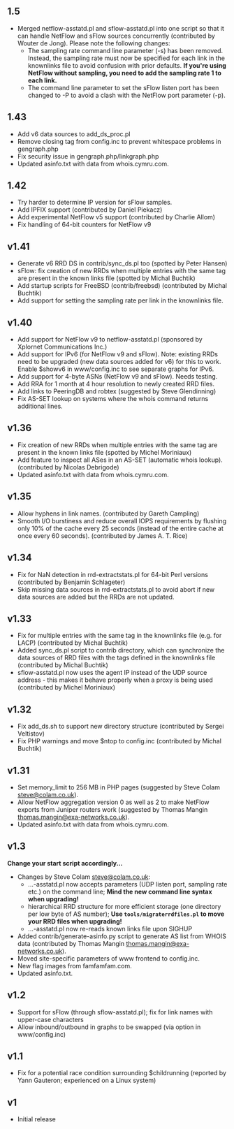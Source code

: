 ## 1.5

* Merged netflow-asstatd.pl and sflow-asstatd.pl into one script so
  that it can handle NetFlow and sFlow sources concurrently
  (contributed by Wouter de Jong). Please note the following changes:
	* The sampling rate command line parameter (-s) has been removed. Instead, the sampling rate must now be specified for each link in the knownlinks file to avoid confusion with prior defaults. **If you're using NetFlow without sampling, you need to add the sampling rate 1 to each link.**
	* The command line parameter to set the sFlow listen port has been changed to -P to avoid a clash with the NetFlow port parameter (-p).

## 1.43
	
* Add v6 data sources to add_ds_proc.pl
* Remove closing tag from config.inc to prevent whitespace problems in gengraph.php
* Fix security issue in gengraph.php/linkgraph.php
* Updated asinfo.txt with data from whois.cymru.com.

## 1.42
	
* Try harder to determine IP version for sFlow samples.
*	Add IPFIX support (contributed by Daniel Piekacz)
*	Add experimental NetFlow v5 support	(contributed by Charlie Allom)
*	Fix handling of 64-bit counters for NetFlow v9

## v1.41	

* Generate v6 RRD DS in contrib/sync_ds.pl too (spotted by Peter Hansen)
* sFlow: fix creation of new RRDs when multiple entries with the same
		tag are present in the known links file	(spotted by Michal Buchtik)
* Add startup scripts for FreeBSD (contrib/freebsd)
		(contributed by Michal Buchtik)
* Add support for setting the sampling rate per link in the	knownlinks file.

## v1.40	

*	Add support for NetFlow v9 to netflow-asstatd.pl
		(sponsored by Xplornet Communications Inc.)
*	Add support for IPv6 (for NetFlow v9 and sFlow). Note: existing
	RRDs need to be upgraded (new data sources added for v6) for
	this to work. Enable $showv6 in www/config.inc to see separate
		graphs for IPv6.
*	Add support for 4-byte ASNs (NetFlow v9 and sFlow). Needs testing.
*	Add RRA for 1 month at 4 hour resolution to newly created RRD files.
*	Add links to PeeringDB and robtex	(suggested by Steve Glendinning)
*	Fix AS-SET lookup on systems where the whois command returns additional lines.

## v1.36	

*	Fix creation of new RRDs when multiple entries with the same
		tag are present in the known links file
		(spotted by Michel Moriniaux)
*	Add feature to inspect all ASes in an AS-SET (automatic whois	lookup).
		(contributed by Nicolas Debrigode)
*	Updated asinfo.txt with data from whois.cymru.com.

## v1.35	
	
*	Allow hyphens in link names.	(contributed by Gareth Campling)
*	Smooth I/O burstiness and reduce overall IOPS requirements
		by flushing only 10% of the cache every 25 seconds (instead
		of the entire cache at once every 60 seconds).
		(contributed by James A. T. Rice)

## v1.34	
	
*	Fix for NaN detection in rrd-extractstats.pl for
		64-bit Perl versions
		(contributed by Benjamin Schlageter)
*	Skip missing data sources in rrd-extractstats.pl to avoid
		abort if new data sources are added but the RRDs are not
		updated.

## v1.33	
	
*	Fix for multiple entries with the same tag in the
		knownlinks file (e.g. for LACP)	(contributed by Michal Buchtik)
*	Added sync_ds.pl script to contrib directory, which can
		synchronize the data sources of RRD files with the tags
		defined in the knownlinks file
		(contributed by Michal Buchtik)
*	sflow-asstatd.pl now uses the agent IP instead of the
		UDP source address - this makes it behave properly when
		a proxy is being used	(contributed by Michel Moriniaux)

## v1.32   
	
*	Fix add_ds.sh to support new directory structure
		(contributed by Sergei Veltistov)
*	Fix PHP warnings and move $ntop to config.inc
		(contributed by Michal Buchtik)

## v1.31	
	
*	Set memory_limit to 256 MB in PHP pages (suggested by Steve Colam
		<steve@colam.co.uk>).
*	Allow NetFlow aggregation version 0 as well as 2 to make NetFlow 
	exports from Juniper routers work (suggested by Thomas Mangin
     	<thomas.mangin@exa-networks.co.uk>).
*	Updated asinfo.txt with data from whois.cymru.com.

## v1.3	
	
**Change your start script accordingly...**

*	Changes by Steve Colam <steve@colam.co.uk>:
	- ...-asstatd.pl now accepts parameters (UDP listen port,
			  sampling rate etc.) on the command line;
**Mind the new command line syntax when upgrading!**
	- hierarchical RRD structure for more efficient storage
			  (one directory per low byte of AS number);
**Use `tools/migraterrdfiles.pl` to move your RRD files when upgrading!**
	- ...-asstatd.pl now re-reads known links file upon SIGHUP
*	Added contrib/generate-asinfo.py script to generate AS list from WHOIS
        data (contributed by Thomas Mangin <thomas.mangin@exa-networks.co.uk>).
*	Moved site-specific parameters of www frontend to config.inc.
*	New flag images from famfamfam.com.
*	Updated asinfo.txt.

## v1.2	

*	Support for sFlow (through sflow-asstatd.pl); fix for link names
		with upper-case characters
*	Allow inbound/outbound in graphs to be swapped (via option
		in www/config.inc)

## v1.1	
	
*	Fix for a potential race condition surrounding $childrunning
		(reported by Yann Gauteron; experienced on a Linux system)

## v1		
* Initial release
